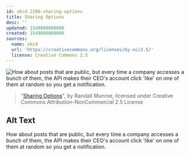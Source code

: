 ```yaml
---
id: xkcd.2106-sharing-options
title: Sharing Options
desc: ''
updated: 1549008000000
created: 1549008000000
sources:
  name: xkcd
  url: 'https://creativecommons.org/licenses/by-nc/2.5/'
  license: Creative Commons 2.5
---
```

![How about posts that are public, but every time a company accesses a bunch of them, the API makes their CEO's account click 'like' on one of them at random so you get a notification.](https://imgs.xkcd.com/comics/sharing_options.png)
> "[Sharing Options](https://xkcd.com/2106/)", by Randall Munroe, licensed under Creative Commons Attribution-NonCommercial 2.5 License

## Alt Text
How about posts that are public, but every time a company accesses a bunch of them, the API makes their CEO's account click 'like' on one of them at random so you get a notification.
